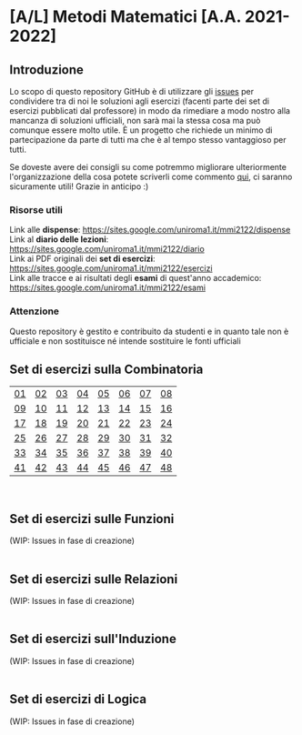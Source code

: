 # [A/L] Metodi Matematici [A.A. 2021-2022]

## Introduzione

Lo scopo di questo repository GitHub è di utilizzare gli [issues](../../issues?q=) per condividere tra di noi le soluzioni agli esercizi (facenti parte dei set di esercizi pubblicati dal professore) in modo da rimediare a modo nostro alla mancanza di soluzioni ufficiali, non sarà mai la stessa cosa ma può comunque essere molto utile. È un progetto che richiede un minimo di partecipazione da parte di tutti ma che è al tempo stesso vantaggioso per tutti. 

Se doveste avere dei consigli su come potremmo migliorare ulteriormente l'organizzazione della cosa potete scriverli come commento [qui](../../issues/1), ci saranno sicuramente utili! Grazie in anticipo :)

### Risorse utili

Link alle **dispense**: https://sites.google.com/uniroma1.it/mmi2122/dispense <br/>
Link al **diario delle lezioni**: https://sites.google.com/uniroma1.it/mmi2122/diario <br/>
Link ai PDF originali dei **set di esercizi**: https://sites.google.com/uniroma1.it/mmi2122/esercizi <br/>
Link alle tracce e ai risultati degli **esami** di quest'anno accademico: https://sites.google.com/uniroma1.it/mmi2122/esami <br/>

### Attenzione

Questo repository è gestito e contribuito da studenti e in quanto tale non è ufficiale e non sostituisce né intende sostituire le fonti ufficiali

## Set di esercizi sulla **Combinatoria**

|    |    |    |    |    |     |    |    |
|----|----|----|----|----|-----|----|----|
| [01](../../issues/02)  | [02](../../issues/03)  | [03](../../issues/04)  | [04](../../issues/05)  | [05](../../issues/06)  | [06](../../issues/07)  | [07](../../issues/08)  | [08](../../issues/09)  |
| [09](../../issues/10)  | [10](../../issues/11) | [11](../../issues/12) | [12](../../issues/13) | [13](../../issues/14) | [14](../../issues/15)  | [15](../../issues/16) | [16](../../issues/17) |
| [17](../../issues/18) | [18](../../issues/19) | [19](../../issues/20) | [20](../../issues/21) | [21](../../issues/22) | [22](../../issues/23)  | [23](../../issues/24) | [24](../../issues/25) |
| [25](../../issues/26) | [26](../../issues/27) | [27](../../issues/28) | [28](../../issues/29) | [29](../../issues/30) | [30](../../issues/31)  | [31](../../issues/32) | [32](../../issues/33) |
| [33](../../issues/34) | [34](../../issues/35) | [35](../../issues/36) | [36](../../issues/37) | [37](../../issues/38) | [38](../../issues/39) | [39](../../issues/40) | [40](../../issues/41) |
| [41](../../issues/42) | [42](../../issues/43) | [43](../../issues/44) | [44](../../issues/45) | [45](../../issues/46) | [46](../../issues/47)  | [47](../../issues/48) | [48](https://github.com/sapienzastudentsnetwork/mmi2122/issues/49) |
<br/>

## Set di esercizi sulle **Funzioni**

(WIP: Issues in fase di creazione)
<br/>
<br/>

## Set di esercizi sulle **Relazioni**

(WIP: Issues in fase di creazione)
<br/>
<br/>

## Set di esercizi sull'**Induzione**

(WIP: Issues in fase di creazione)
<br/>
<br/>

## Set di esercizi di **Logica**

(WIP: Issues in fase di creazione)
<br/>
<br/>
